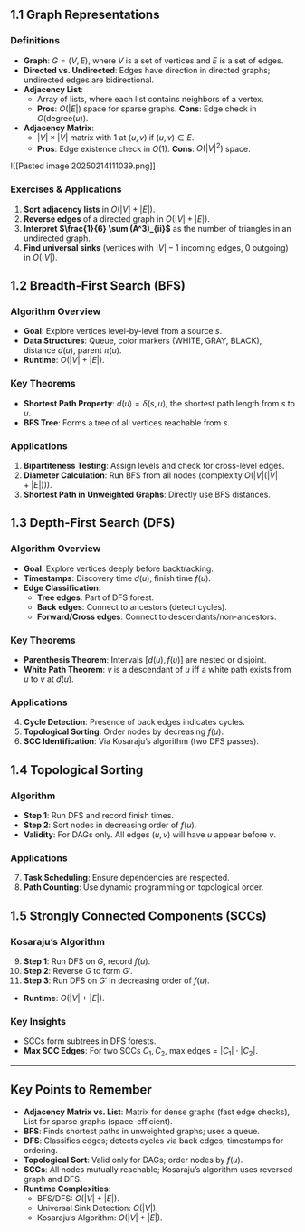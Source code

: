 ## 1.1 Graph Representations

### Definitions

- **Graph**: $G = (V, E)$, where $V$ is a set of vertices and $E$ is a set of edges.
- **Directed vs. Undirected**: Edges have direction in directed graphs; undirected edges are bidirectional.
- **Adjacency List**:
  - Array of lists, where each list contains neighbors of a vertex.
  - **Pros**: $O(|E|)$ space for sparse graphs. **Cons**: Edge check in $O(\text{degree}(u))$.
- **Adjacency Matrix**:
  - $|V| \times |V|$ matrix with 1 at $(u, v)$ if $(u, v) \in E$.
  - **Pros**: Edge existence check in $O(1)$. **Cons**: $O(|V|^2)$ space.

![[Pasted image 20250214111039.png]]

### Exercises & Applications

1. **Sort adjacency lists** in $O(|V| + |E|)$.
2. **Reverse edges** of a directed graph in $O(|V| + |E|)$.
3. **Interpret $\frac{1}{6} \sum (A^3)_{ii}$** as the number of triangles in an undirected graph.
4. **Find universal sinks** (vertices with $|V|-1$ incoming edges, 0 outgoing) in $O(|V|)$.

## 1.2 Breadth-First Search (BFS)

### Algorithm Overview

- **Goal**: Explore vertices level-by-level from a source $s$.
- **Data Structures**: Queue, color markers (WHITE, GRAY, BLACK), distance $d(u)$, parent $\pi(u)$.
- **Runtime**: $O(|V| + |E|)$.

### Key Theorems

- **Shortest Path Property**: $d(u) = \delta(s, u)$, the shortest path length from $s$ to $u$.
- **BFS Tree**: Forms a tree of all vertices reachable from $s$.

### Applications

1. **Bipartiteness Testing**: Assign levels and check for cross-level edges.
2. **Diameter Calculation**: Run BFS from all nodes (complexity $O(|V|(|V| + |E|))$).
3. **Shortest Path in Unweighted Graphs**: Directly use BFS distances.

## 1.3 Depth-First Search (DFS)

### Algorithm Overview

- **Goal**: Explore vertices deeply before backtracking.
- **Timestamps**: Discovery time $d(u)$, finish time $f(u)$.
- **Edge Classification**:
  - **Tree edges**: Part of DFS forest.
  - **Back edges**: Connect to ancestors (detect cycles).
  - **Forward/Cross edges**: Connect to descendants/non-ancestors.

### Key Theorems

- **Parenthesis Theorem**: Intervals $[d(u), f(u)]$ are nested or disjoint.
- **White Path Theorem**: $v$ is a descendant of $u$ iff a white path exists from $u$ to $v$ at $d(u)$.

### Applications

4. **Cycle Detection**: Presence of back edges indicates cycles.
5. **Topological Sorting**: Order nodes by decreasing $f(u)$.
6. **SCC Identification**: Via Kosaraju’s algorithm (two DFS passes).

## 1.4 Topological Sorting

### Algorithm

- **Step 1**: Run DFS and record finish times.
- **Step 2**: Sort nodes in decreasing order of $f(u)$.
- **Validity**: For DAGs only. All edges $(u, v)$ will have $u$ appear before $v$.

### Applications

7. **Task Scheduling**: Ensure dependencies are respected.
8. **Path Counting**: Use dynamic programming on topological order.

## 1.5 Strongly Connected Components (SCCs)

### Kosaraju’s Algorithm

9. **Step 1**: Run DFS on $G$, record $f(u)$.
10. **Step 2**: Reverse $G$ to form $G'$.
11. **Step 3**: Run DFS on $G'$ in decreasing order of $f(u)$.

- **Runtime**: $O(|V| + |E|)$.

### Key Insights

- SCCs form subtrees in DFS forests.
- **Max SCC Edges**: For two SCCs $C_1, C_2$, max edges = $|C_1| \cdot |C_2|$.

---

## Key Points to Remember

- **Adjacency Matrix vs. List**: Matrix for dense graphs (fast edge checks), List for sparse graphs (space-efficient).
- **BFS**: Finds shortest paths in unweighted graphs; uses a queue.
- **DFS**: Classifies edges; detects cycles via back edges; timestamps for ordering.
- **Topological Sort**: Valid only for DAGs; order nodes by $f(u)$.
- **SCCs**: All nodes mutually reachable; Kosaraju’s algorithm uses reversed graph and DFS.
- **Runtime Complexities**:
  - BFS/DFS: $O(|V| + |E|)$.
  - Universal Sink Detection: $O(|V|)$.
  - Kosaraju’s Algorithm: $O(|V| + |E|)$.

